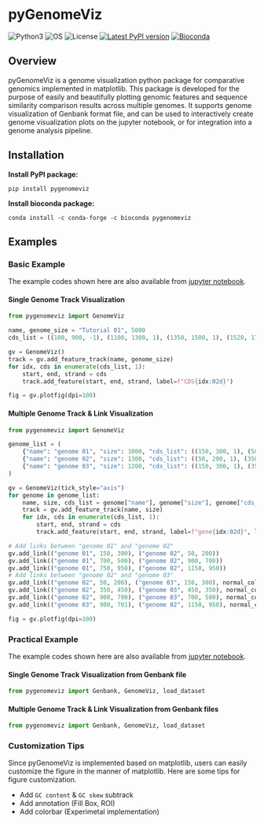# pyGenomeViz

![Python3](https://img.shields.io/badge/Language-Python3-steelblue)
![OS](https://img.shields.io/badge/OS-_Windows_|_Mac_|_Linux-steelblue)
![License](https://img.shields.io/badge/License-MIT-steelblue)
[![Latest PyPI version](https://img.shields.io/pypi/v/pygenomeviz.svg)](https://pypi.python.org/pypi/pygenomeviz)
[![Bioconda](https://img.shields.io/conda/vn/bioconda/pygenomeviz.svg?color=green)](https://anaconda.org/bioconda/pygenomeviz)  

## Overview

pyGenomeViz is a genome visualization python package for comparative genomics implemented in matplotlib.
This package is developed for the purpose of easily and beautifully plotting genomic
features and sequence similarity comparison results across multiple genomes.
It supports genome visualization of Genbank format file, and can be used to interactively create
genome visualization plots on the jupyter notebook, or for integration into a genome analysis pipeline.

## Installation

**Install PyPI package:**

    pip install pygenomeviz

**Install bioconda package:**

    conda install -c conda-forge -c bioconda pygenomeviz

## Examples

### Basic Example

The example codes shown here are also available from [jupyter notebook](https://github.com/moshi4/pyGenomeViz/blob/main/example/tutorial.ipynb).

#### Single Genome Track Visualization

```python
from pygenomeviz import GenomeViz

name, genome_size = "Tutorial 01", 5000
cds_list = ((100, 900, -1), (1100, 1300, 1), (1350, 1500, 1), (1520, 1700, 1), (1900, 2200, -1), (2500, 2700, 1), (2700, 2800, -1), (2850, 3000, -1), (3100, 3500, 1), (3600, 3800, -1), (3900, 4200, -1), (4300, 4700, -1), (4800, 4850, 1))

gv = GenomeViz()
track = gv.add_feature_track(name, genome_size)
for idx, cds in enumerate(cds_list, 1):
    start, end, strand = cds
    track.add_feature(start, end, strand, label=f"CDS{idx:02d}")

fig = gv.plotfig(dpi=100)
```

#### Multiple Genome Track & Link Visualization

```python
from pygenomeviz import GenomeViz

genome_list = (
    {"name": "genome 01", "size": 1000, "cds_list": ((150, 300, 1), (500, 700, -1), (750, 950, 1))},
    {"name": "genome 02", "size": 1300, "cds_list": ((50, 200, 1), (350, 450, 1), (700, 900, -1), (950, 1150, -1))},
    {"name": "genome 03", "size": 1200, "cds_list": ((150, 300, 1), (350, 450, -1), (500, 700, -1), (701, 900, -1))},
)

gv = GenomeViz(tick_style="axis")
for genome in genome_list:
    name, size, cds_list = genome["name"], genome["size"], genome["cds_list"]
    track = gv.add_feature_track(name, size)
    for idx, cds in enumerate(cds_list, 1):
        start, end, strand = cds
        track.add_feature(start, end, strand, label=f"gene{idx:02d}", linewidth=1, labelrotation=0, labelvpos="top", labelhpos="center", labelha="center")

# Add links between "genome 01" and "genome 02"
gv.add_link(("genome 01", 150, 300), ("genome 02", 50, 200))
gv.add_link(("genome 01", 700, 500), ("genome 02", 900, 700))
gv.add_link(("genome 01", 750, 950), ("genome 02", 1150, 950))
# Add links between "genome 02" and "genome 03"
gv.add_link(("genome 02", 50, 200), ("genome 03", 150, 300), normal_color="skyblue", inverted_color="lime")
gv.add_link(("genome 02", 350, 450), ("genome 03", 450, 350), normal_color="skyblue", inverted_color="lime")
gv.add_link(("genome 02", 900, 700), ("genome 03", 700, 500), normal_color="skyblue", inverted_color="lime")
gv.add_link(("genome 03", 900, 701), ("genome 02", 1150, 950), normal_color="skyblue", inverted_color="lime")

fig = gv.plotfig(dpi=100)
```

### Practical Example

The example codes shown here are also available from [jupyter notebook](https://github.com/moshi4/pyGenomeViz/blob/main/example/tutorial.ipynb).

#### Single Genome Track Visualization from Genbank file

```python
from pygenomeviz import Genbank, GenomeViz, load_dataset
```

#### Multiple Genome Track & Link Visualization from Genbank files

```python
from pygenomeviz import Genbank, GenomeViz, load_dataset
```

### Customization Tips

Since pyGenomeViz is implemented based on matplotlib, users can easily customize
the figure in the manner of matplotlib. Here are some tips for figure customization.

- Add `GC content` & `GC skew` subtrack
- Add annotation (Fill Box, ROI)
- Add colorbar (Experimetal implementation)
